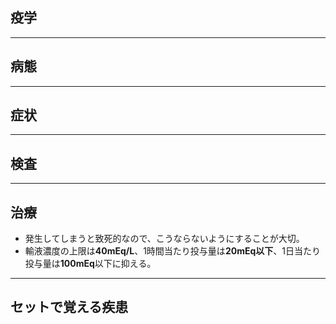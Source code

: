## 疫学
---
## 病態
---
## 症状
---
## 検査
---
## 治療
- 発生してしまうと致死的なので、こうならないようにすることが大切。
- 輸液濃度の上限は**40mEq/L**、1時間当たり投与量は**20mEq以下**、1日当たり投与量は**100mEq**以下に抑える。
---
## セットで覚える疾患
